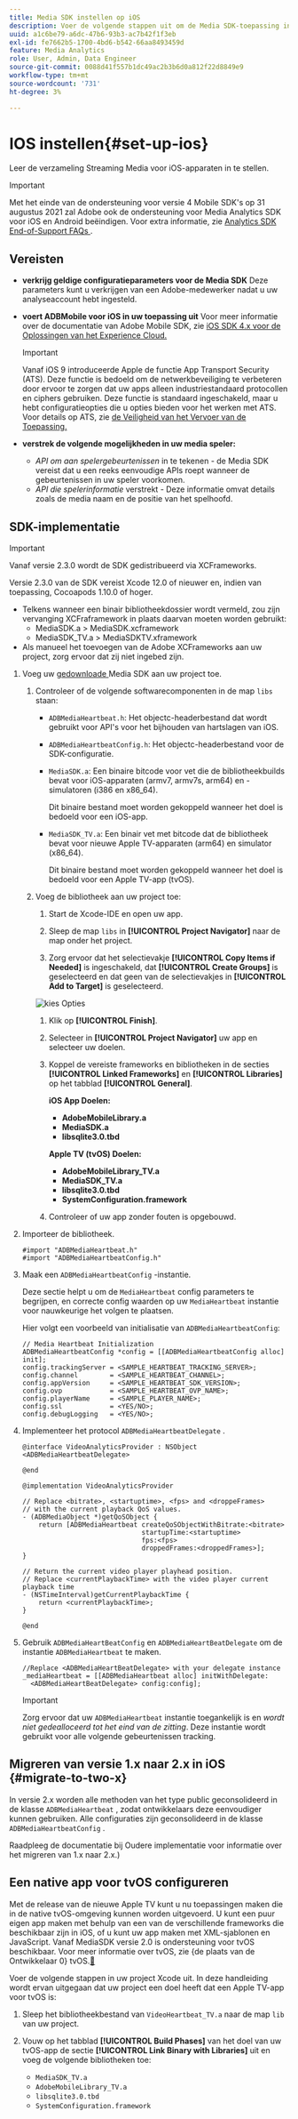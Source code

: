 ```yaml
---
title: Media SDK instellen op iOS
description: Voer de volgende stappen uit om de Media SDK-toepassing in iOS in te stellen.
uuid: a1c6be79-a6dc-47b6-93b3-ac7b42f1f3eb
exl-id: fe7662b5-1700-4bd6-b542-66aa8493459d
feature: Media Analytics
role: User, Admin, Data Engineer
source-git-commit: 0088d41f557b1dc49ac2b3b6d0a812f22d8849e9
workflow-type: tm+mt
source-wordcount: '731'
ht-degree: 3%

---
```


# IOS instellen{#set-up-ios}

Leer de verzameling Streaming Media voor iOS-apparaten in te stellen.

>[!IMPORTANT]
>
>Met het einde van de ondersteuning voor versie 4 Mobile SDK&#39;s op 31 augustus 2021 zal Adobe ook de ondersteuning voor Media Analytics SDK voor iOS en Android beëindigen.  Voor extra informatie, zie [ Analytics SDK End-of-Support FAQs ](/help/additional-resources/end-of-support-faqs.md).

## Vereisten

* **verkrijg geldige configuratieparameters voor de Media SDK**
Deze parameters kunt u verkrijgen van een Adobe-medewerker nadat u uw analyseaccount hebt ingesteld.
* **voert ADBMobile voor iOS in uw toepassing uit**
Voor meer informatie over de documentatie van Adobe Mobile SDK, zie [ iOS SDK 4.x voor de Oplossingen van het Experience Cloud.](https://experienceleague.adobe.com/docs/mobile-services/ios/overview.html?lang=nl-NL)

  >[!IMPORTANT]
  >
  >Vanaf iOS 9 introduceerde Apple de functie App Transport Security (ATS). Deze functie is bedoeld om de netwerkbeveiliging te verbeteren door ervoor te zorgen dat uw apps alleen industriestandaard protocollen en ciphers gebruiken. Deze functie is standaard ingeschakeld, maar u hebt configuratieopties die u opties bieden voor het werken met ATS. Voor details op ATS, zie [ de Veiligheid van het Vervoer van de Toepassing.](https://experienceleague.adobe.com/docs/mobile-services/ios/config-ios/app-transport-security.html?lang=nl-NL)

* **verstrek de volgende mogelijkheden in uw media speler:**

   * _API om aan spelergebeurtenissen_ in te tekenen - de Media SDK vereist dat u een reeks eenvoudige APIs roept wanneer de gebeurtenissen in uw speler voorkomen.
   * _API die spelerinformatie_ verstrekt - Deze informatie omvat details zoals de media naam en de positie van het spelhoofd.

## SDK-implementatie

>[!IMPORTANT]
>
>Vanaf versie 2.3.0 wordt de SDK gedistribueerd via XCFrameworks.
>
>Versie 2.3.0 van de SDK vereist Xcode 12.0 of nieuwer en, indien van toepassing, Cocoapods 1.10.0 of hoger.

* Telkens wanneer een binair bibliotheekdossier wordt vermeld, zou zijn vervanging XCFraframework in plaats daarvan moeten worden gebruikt:
   * MediaSDK.a > MediaSDK.xcframework
   * MediaSDK_TV.a > MediaSDKTV.xframework
* Als manueel het toevoegen van de Adobe XCFrameworks aan uw project, zorg ervoor dat zij niet ingebed zijn.

1. Voeg uw [ gedownloade ](/help/getting-started/download-sdks.md) Media SDK aan uw project toe.

   1. Controleer of de volgende softwarecomponenten in de map `libs` staan:

      * `ADBMediaHeartbeat.h`: Het objectc-headerbestand dat wordt gebruikt voor API&#39;s voor het bijhouden van hartslagen van iOS.
      * `ADBMediaHeartbeatConfig.h`: Het objectc-headerbestand voor de SDK-configuratie.
      * `MediaSDK.a`: Een binaire bitcode voor vet die de bibliotheekbuilds bevat voor iOS-apparaten (armv7, armv7s, arm64) en -simulatoren (i386 en x86_64).

        Dit binaire bestand moet worden gekoppeld wanneer het doel is bedoeld voor een iOS-app.

      * `MediaSDK_TV.a`: Een binair vet met bitcode dat de bibliotheek bevat voor nieuwe Apple TV-apparaten (arm64) en simulator (x86_64).

        Dit binaire bestand moet worden gekoppeld wanneer het doel is bedoeld voor een Apple TV-app (tvOS).

   1. Voeg de bibliotheek aan uw project toe:

      1. Start de Xcode-IDE en open uw app.
      1. Sleep de map `libs` in **[!UICONTROL Project Navigator]** naar de map onder het project.

      1. Zorg ervoor dat het selectievakje **[!UICONTROL Copy Items if Needed]** is ingeschakeld, dat **[!UICONTROL Create Groups]** is geselecteerd en dat geen van de selectievakjes in **[!UICONTROL Add to Target]** is geselecteerd.

      ![ kies Opties ](assets/choose-options_ios.png)

      1. Klik op **[!UICONTROL Finish]**.
      1. Selecteer in **[!UICONTROL Project Navigator]** uw app en selecteer uw doelen.
      1. Koppel de vereiste frameworks en bibliotheken in de secties **[!UICONTROL Linked Frameworks]** en **[!UICONTROL Libraries]** op het tabblad **[!UICONTROL General]**.

         **iOS App Doelen:**

         * **AdobeMobileLibrary.a**
         * **MediaSDK.a**
         * **libsqlite3.0.tbd**

         **Apple TV (tvOS) Doelen:**

         * **AdobeMobileLibrary_TV.a**
         * **MediaSDK_TV.a**
         * **libsqlite3.0.tbd**
         * **SystemConfiguration.framework**

      1. Controleer of uw app zonder fouten is opgebouwd.

1. Importeer de bibliotheek.

   ```
   #import "ADBMediaHeartbeat.h"
   #import "ADBMediaHeartbeatConfig.h"
   ```

1. Maak een `ADBMediaHeartbeatConfig` -instantie.

   Deze sectie helpt u om de `MediaHeartbeat` config parameters te begrijpen, en correcte config waarden op uw `MediaHeartbeat` instantie voor nauwkeurige het volgen te plaatsen.

   Hier volgt een voorbeeld van initialisatie van `ADBMediaHeartbeatConfig`:

   ```
   // Media Heartbeat Initialization
   ADBMediaHeartbeatConfig *config = [[ADBMediaHeartbeatConfig alloc] init];
   config.trackingServer = <SAMPLE_HEARTBEAT_TRACKING_SERVER>;
   config.channel        = <SAMPLE_HEARTBEAT_CHANNEL>;
   config.appVersion     = <SAMPLE_HEARTBEAT_SDK_VERSION>;
   config.ovp            = <SAMPLE_HEARTBEAT_OVP_NAME>;
   config.playerName     = <SAMPLE_PLAYER_NAME>;
   config.ssl            = <YES/NO>;
   config.debugLogging   = <YES/NO>;
   ```

1. Implementeer het protocol `ADBMediaHeartbeatDelegate` .

   ```
   @interface VideoAnalyticsProvider : NSObject <ADBMediaHeartbeatDelegate>
   
   @end
   
   @implementation VideoAnalyticsProvider
   
   // Replace <bitrate>, <startuptime>, <fps> and <droppeFrames>  
   // with the current playback QoS values.
   - (ADBMediaObject *)getQoSObject {
       return [ADBMediaHeartbeat createQoSObjectWithBitrate:<bitrate>  
                                 startupTime:<startuptime>   
                                 fps:<fps>  
                                 droppedFrames:<droppedFrames>];
   }
   
   // Return the current video player playhead position.
   // Replace <currentPlaybackTime> with the video player current playback time
   - (NSTimeInterval)getCurrentPlaybackTime {
       return <currentPlaybackTime>;
   }
   
   @end
   ```

1. Gebruik `ADBMediaHeartBeatConfig` en `ADBMediaHeartBeatDelegate` om de instantie `ADBMediaHeartbeat` te maken.

   ```
   //Replace <ADBMediaHeartBeatDelegate> with your delegate instance
   _mediaHeartbeat = [[ADBMediaHeartbeat alloc] initWithDelegate:
     <ADBMediaHeartBeatDelegate> config:config];
   ```

   >[!IMPORTANT]
   >
   >Zorg ervoor dat uw `ADBMediaHeartbeat` instantie toegankelijk is en *wordt niet gedealloceerd tot het eind van de zitting*. Deze instantie wordt gebruikt voor alle volgende gebeurtenissen tracking.

## Migreren van versie 1.x naar 2.x in iOS {#migrate-to-two-x}

In versie 2.x worden alle methoden van het type public geconsolideerd in de klasse `ADBMediaHeartbeat` , zodat ontwikkelaars deze eenvoudiger kunnen gebruiken. Alle configuraties zijn geconsolideerd in de klasse `ADBMediaHeartbeatConfig` .

Raadpleeg de documentatie bij Oudere implementatie voor informatie over het migreren van 1.x naar 2.x.)

## Een native app voor tvOS configureren

Met de release van de nieuwe Apple TV kunt u nu toepassingen maken die in de native tvOS-omgeving kunnen worden uitgevoerd. U kunt een puur eigen app maken met behulp van een van de verschillende frameworks die beschikbaar zijn in iOS, of u kunt uw app maken met XML-sjablonen en JavaScript. Vanaf MediaSDK versie 2.0 is ondersteuning voor tvOS beschikbaar. Voor meer informatie over tvOS, zie {de plaats van de Ontwikkelaar 0} tvOS.[&#128279;](https://developer.apple.com/tvos/)

Voer de volgende stappen in uw project Xcode uit. In deze handleiding wordt ervan uitgegaan dat uw project een doel heeft dat een Apple TV-app voor tvOS is:

1. Sleep het bibliotheekbestand van `VideoHeartbeat_TV.a` naar de map `lib` van uw project.

1. Vouw op het tabblad **[!UICONTROL Build Phases]** van het doel van uw tvOS-app de sectie **[!UICONTROL Link Binary with Libraries]** uit en voeg de volgende bibliotheken toe:

   * `MediaSDK_TV.a`
   * `AdobeMobileLibrary_TV.a`
   * `libsqlite3.0.tbd`
   * `SystemConfiguration.framework`
